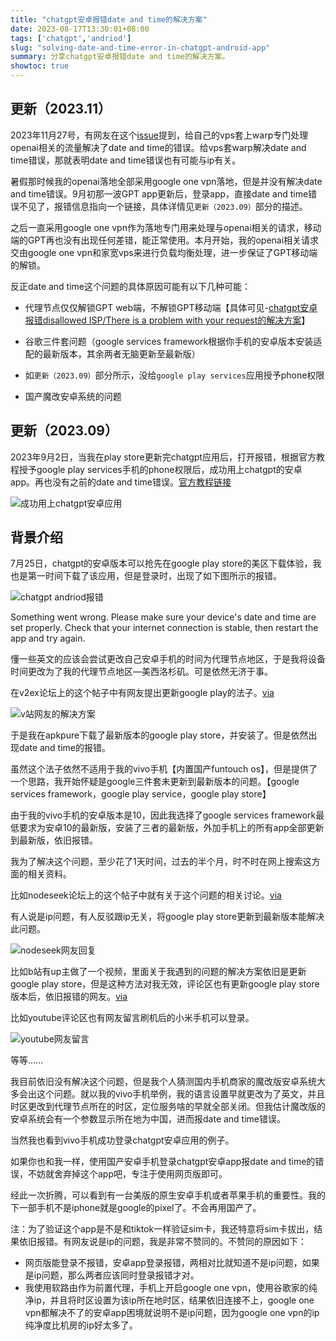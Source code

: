 ```yaml
---
title: "chatgpt安卓报错date and time的解决方案"
date: 2023-08-17T13:30:01+08:00
tags: ['chatgpt','andriod']
slug: "solving-date-and-time-error-in-chatgpt-android-app"
summary: 分享chatgpt安卓报错date and time的解决方案。
showtoc: true
---
```


## 更新（2023.11）

2023年11月27号，有网友在这个[issue](https://github.com/real-jiakai/blog/issues/3#issuecomment-1826815359)提到，给自己的vps套上warp专门处理openai相关的流量解决了date and time的错误。给vps套warp解决date and time错误，那就表明date and time错误也有可能与ip有关。

暑假那时候我的openai落地全部采用google one vpn落地，但是并没有解决date and time错误。9月初那一波GPT  app更新后，登录app，直接date and time错误不见了，报错信息指向一个链接，具体详情见`更新（2023.09）`部分的描述。

之后一直采用google one vpn作为落地专门用来处理与openai相关的请求，移动端的GPT再也没有出现任何差错，能正常使用。本月开始，我的openai相关请求交由google one vpn和家宽vps来进行负载均衡处理，进一步保证了GPT移动端的解锁。

反正date and time这个问题的具体原因可能有以下几种可能：

- 代理节点仅仅解锁GPT web端，不解锁GPT移动端【具体可见-[chatgpt安卓报错disallowed ISP/There is a problem with your request的解决方案](https://blog.gujiakai.top/2023/10/chatgpt-android-error-disallowed-isp-solution)】

- 谷歌三件套问题（google services framework根据你手机的安卓版本安装适配的最新版本，其余两者无脑更新至最新版）

- 如`更新（2023.09）`部分所示，没给`google play services`应用授予phone权限

- 国产魔改安卓系统的问题

## 更新（2023.09）

2023年9月2日，当我在play store更新完chatgpt应用后，打开报错，根据官方教程授予google play services手机的phone权限后，成功用上chatgpt的安卓app。再也没有之前的date and time错误。[官方教程链接](https://help.openai.com/en/articles/8261897-chatgpt-android-app-sign-in-error-something-went-wrong-with-code-17-error)

![成功用上chatgpt安卓应用](https://vip2.loli.io/2023/09/02/dTtYr12uHGWvlzy.webp)

## 背景介绍

7月25日，chatgpt的安卓版本可以抢先在google play store的美区下载体验，我也是第一时间下载了该应用，但是登录时，出现了如下图所示的报错。

![chatgpt andriod报错](https://vip2.loli.io/2023/08/17/CMjuqNh8cOWoATn.webp)

Something went wrong. Please make sure your device's date and time are set properly. Check that your internet connection is stable, then restart the app and try again. 

懂一些英文的应该会尝试更改自己安卓手机的时间为代理节点地区，于是我将设备时间更改为了我的代理节点地区—美西洛杉矶。可是依然无济于事。

在v2ex论坛上的这个帖子中有网友提出更新google play的法子。[via](https://www.v2ex.com/t/959723)

![v站网友的解决方案](https://vip2.loli.io/2023/08/17/tJpXzRHEZu4gqrA.webp)

于是我在apkpure下载了最新版本的google play store，并安装了。但是依然出现date and time的报错。

虽然这个法子依然不适用于我的vivo手机【内置国产funtouch os】，但是提供了一个思路，我开始怀疑是google三件套未更新到最新版本的问题。【google services framework，google play service，google play store】

由于我的vivo手机的安卓版本是10，因此我选择了google services framework最低要求为安卓10的最新版，安装了三者的最新版，外加手机上的所有app全部更新到最新版，依旧报错。

我为了解决这个问题，至少花了1天时间，过去的半个月，时不时在网上搜索这方面的相关资料。

比如nodeseek论坛上的这个帖子中就有关于这个问题的相关讨论。[via](https://www.nodeseek.com/post-16285-1)

有人说是ip问题，有人反驳跟ip无关，将google play store更新到最新版本能解决此问题。

![nodeseek网友回复](https://vip2.loli.io/2023/08/17/4lWPgQOzhuyStMH.webp)

比如b站有up主做了一个视频，里面关于我遇到的问题的解决方案依旧是更新google play store，但是这种方法对我无效，评论区也有更新google play store版本后，依旧报错的网友。[via](https://www.bilibili.com/video/BV1dp4y1G7qq/)

比如youtube评论区也有网友留言刷机后的小米手机可以登录。

![youtube网友留言](https://vip2.loli.io/2023/08/17/gB1Rjy4qwfZGmkU.webp)

等等......

我目前依旧没有解决这个问题，但是我个人猜测国内手机商家的魔改版安卓系统大多会出这个问题。就以我的vivo手机举例，我的语言设置早就更改为了英文，并且时区更改到代理节点所在的时区，定位服务啥的早就全部关闭。但我估计魔改版的安卓系统会有一个参数显示所在地为中国，进而报date and time错误。

当然我也看到vivo手机成功登录chatgpt安卓应用的例子。

如果你也和我一样，使用国产安卓手机登录chatgpt安卓app报date and time的错误，不妨就舍弃掉这个app吧，专注于使用网页版即可。

经此一次折腾，可以看到有一台美版的原生安卓手机或者苹果手机的重要性。我的下一部手机不是iphone就是google的pixel了。不会再用国产了。

注：为了验证这个app是不是和tiktok一样验证sim卡，我还特意将sim卡拔出，结果依旧报错。有网友说是ip的问题，我是非常不赞同的。不赞同的原因如下：

- 网页版能登录不报错，安卓app登录报错，两相对比就知道不是ip问题，如果是ip问题，那么两者应该同时登录报错才对。
- 我使用软路由作为前置代理，手机上开启google one vpn，使用谷歌家的纯净ip，并且将时区设置为该ip所在地时区，结果依旧连接不上，google one vpn都解决不了的安卓app困境就说明不是ip问题，因为google one vpn的ip纯净度比机房的ip好太多了。